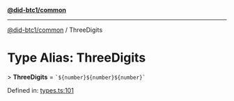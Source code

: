 [**@did-btc1/common**](../README.md)

***

[@did-btc1/common](../globals.md) / ThreeDigits

# Type Alias: ThreeDigits

&gt; **ThreeDigits** = `` `${number}${number}${number}` ``

Defined in: [types.ts:101](https://github.com/dcdpr/did-btc1-js/blob/4ab6f9915d95beed9bc633644c9db1539395f512/packages/common/src/types.ts#L101)
